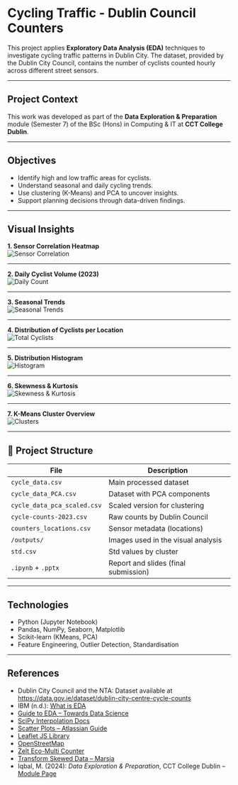 # Cycling Traffic - Dublin Council Counters

This project applies **Exploratory Data Analysis (EDA)** techniques to investigate cycling traffic patterns in Dublin City. The dataset, provided by the Dublin City Council, contains the number of cyclists counted hourly across different street sensors.

---

## Project Context

This work was developed as part of the **Data Exploration & Preparation** module (Semester 7) of the BSc (Hons) in Computing & IT at **CCT College Dublin**.

---

## Objectives

- Identify high and low traffic areas for cyclists.
- Understand seasonal and daily cycling trends.
- Use clustering (K-Means) and PCA to uncover insights.
- Support planning decisions through data-driven findings.

---

## Visual Insights

**1. Sensor Correlation Heatmap**  
![Sensor Correlation](outputs/Correlation%20Between%20Cycle%20Counters.png)

---

**2. Daily Cyclist Volume (2023)**  
![Daily Count](outputs/Daily%20Number%20of%20Cyclist%20in%202023.png)

---

**3. Seasonal Trends**  
![Seasonal Trends](outputs/Seasonal%20Number%20of%20Cyclists%20in%20Dublin%20in%202023.png)

---

**4. Distribution of Cyclists per Location**  
![Total Cyclists](outputs/Total%20Cyclists%20in%20Dublin%20in%20202.png)

---

**5. Distribution Histogram**  
![Histogram](outputs/Distribution%20Histogram.png)

---

**6. Skewness & Kurtosis**  
![Skewness & Kurtosis](outputs/Distribution%20of%20Skewness%20and%20Kurtosis.jpg)

---

**7. K-Means Cluster Overview**  
![Clusters](outputs/Average%20Values%20of%20Key%20Columns%20by%20Top%20Clusters.png)

---

## 📁 Project Structure

| File                                | Description                                 |
|-------------------------------------|---------------------------------------------|
| `cycle_data.csv`                    | Main processed dataset                      |
| `cycle_data_PCA.csv`                | Dataset with PCA components                 |
| `cycle_data_pca_scaled.csv`         | Scaled version for clustering               |
| `cycle-counts-2023.csv`             | Raw counts by Dublin Council                |
| `counters_locations.csv`            | Sensor metadata (locations)                 |
| `/outputs/`                         | Images used in the visual analysis          |
| `std.csv`                           | Std values by cluster                       |
| `.ipynb` + `.pptx`                  | Report and slides (final submission)        |

---

## Technologies

- Python (Jupyter Notebook)
- Pandas, NumPy, Seaborn, Matplotlib
- Scikit-learn (KMeans, PCA)
- Feature Engineering, Outlier Detection, Standardisation

---

## References

- Dublin City Council and the NTA: Dataset available at https://data.gov.ie/dataset/dublin-city-centre-cycle-counts  
- IBM (n.d.): [What is EDA](https://www.ibm.com/topics/exploratory-data-analysis)  
- [Guide to EDA – Towards Data Science](https://towardsdatascience.com/a-data-scientists-essential-guide-to-exploratory-data-analysis-25637eee0cf6)  
- [SciPy Interpolation Docs](https://docs.scipy.org/doc/scipy/tutorial/interpolate.html)  
- [Scatter Plots – Atlassian Guide](https://www.atlassian.com/data/charts/what-is-a-scatter-plot)  
- [Leaflet JS Library](https://leafletjs.com/)  
- [OpenStreetMap](https://www.openstreetmap.org/)  
- [Zelt Eco-Multi Counter](https://traffictechnology.co.uk/blog/portfolio/eco-display-light/)  
- [Transform Skewed Data – Marsja](https://www.marsja.se/transform-skewed-data-using-square-root-log-box-cox-methods-in-python/)  
- Iqbal, M. (2024): *Data Exploration & Preparation*, CCT College Dublin – [Module Page](https://moodle.cct.ie/course/view.php?id=1705)